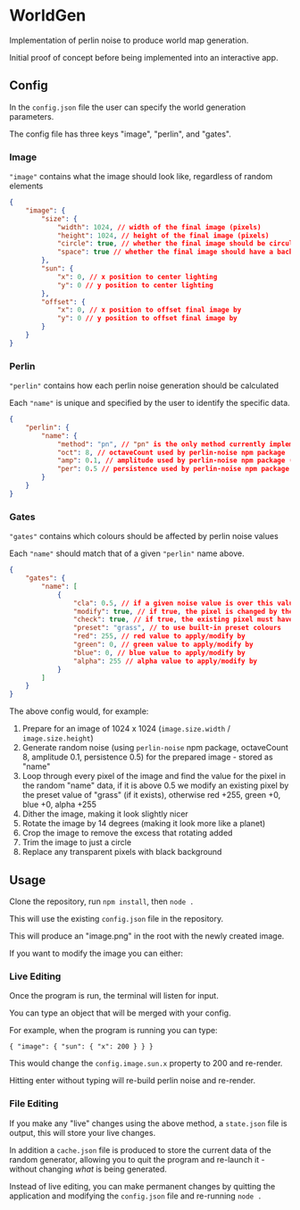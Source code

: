 # WorldGen

Implementation of perlin noise to produce world map generation.

Initial proof of concept before being implemented into an interactive app.

## Config

In the `config.json` file the user can specify the world generation parameters.

The config file has three keys "image", "perlin", and "gates".

### Image

`"image"` contains what the image should look like, regardless of random elements

```json
{
    "image": {
        "size": {
            "width": 1024, // width of the final image (pixels)
            "height": 1024, // height of the final image (pixels)
            "circle": true, // whether the final image should be circular
            "space": true // whether the final image should have a background
        },
        "sun": {
            "x": 0, // x position to center lighting
            "y": 0 // y position to center lighting
        },
        "offset": {
            "x": 0, // x position to offset final image by
            "y": 0 // y position to offset final image by
        }
    }
}
```

### Perlin

`"perlin"` contains how each perlin noise generation should be calculated

Each `"name"` is unique and specified by the user to identify the specific data.

```json
{
    "perlin": {
        "name": {
            "method": "pn", // "pn" is the only method currently implemented
            "oct": 8, // octaveCount used by perlin-noise npm package
            "amp": 0.1, // amplitude used by perlin-noise npm package (doesn't seem to do anything)
            "per": 0.5 // persistence used by perlin-noise npm package
        }
    }
}
```

### Gates

`"gates"` contains which colours should be affected by perlin noise values

Each `"name"` should match that of a given `"perlin"` name above.

```json
{
    "gates": {
        "name": [
            {
                "cla": 0.5, // if a given noise value is over this value, the colours are used
                "modify": true, // if true, the pixel is changed by these values - rather than set to them
                "check": true, // if true, the existing pixel must have an alpha value prior to being overwritten/modified
                "preset": "grass", // to use built-in preset colours
                "red": 255, // red value to apply/modify by
                "green": 0, // green value to apply/modify by
                "blue": 0, // blue value to apply/modify by
                "alpha": 255 // alpha value to apply/modify by
            }
        ]
    }
}
```

The above config would, for example:

1. Prepare for an image of 1024 x 1024 (`image.size.width` / `image.size.height`)
2. Generate random noise (using `perlin-noise` npm package, octaveCount 8, amplitude 0.1, persistence 0.5) for the prepared image - stored as "name"
3. Loop through every pixel of the image and find the value for the pixel in the random "name" data, if it is above 0.5 we modify an existing pixel by the preset value of "grass" (if it exists), otherwise red +255, green +0, blue +0, alpha +255
4. Dither the image, making it look slightly nicer
5. Rotate the image by 14 degrees (making it look more like a planet)
6. Crop the image to remove the excess that rotating added
7. Trim the image to just a circle
8. Replace any transparent pixels with black background

## Usage

Clone the repository, run `npm install`, then `node .`

This will use the existing `config.json` file in the repository.

This will produce an "image.png" in the root with the newly created image.

If you want to modify the image you can either:

### Live Editing

Once the program is run, the terminal will listen for input.

You can type an object that will be merged with your config.

For example, when the program is running you can type:

```
{ "image": { "sun": { "x": 200 } } }
```

This would change the `config.image.sun.x` property to 200 and re-render.

Hitting enter without typing will re-build perlin noise and re-render.

### File Editing

If you make any "live" changes using the above method, a `state.json` file is output, this will store your live changes.

In addition a `cache.json` file is produced to store the current data of the random generator, allowing you to quit the program and re-launch it - without changing _what_ is being generated.

Instead of live editing, you can make permanent changes by quitting the application and modifying the `config.json` file and re-running `node .`
